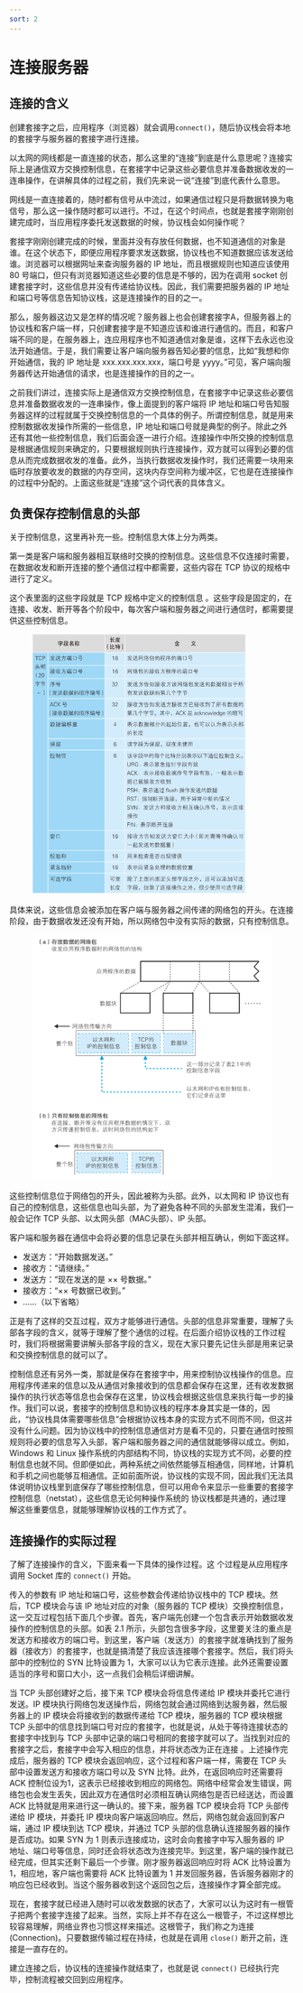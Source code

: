 ```yaml
---
sort: 2
---
```

# 连接服务器


## 连接的含义

创建套接字之后，应用程序（浏览器）就会调用`connect()`，随后协议栈会将本地的套接字与服务器的套接字进行连接。

以太网的网线都是一直连接的状态，那么这里的“连接”到底是什么意思呢？连接实际上是通信双方交换控制信息，在套接字中记录这些必要信息并准备数据收发的一连串操作，在讲解具体的过程之前，我们先来说一说“连接”到底代表什么意思。

网线是一直连接着的，随时都有信号从中流过，如果通信过程只是将数据转换为电信号，那么这一操作随时都可以进行。不过，在这个时间点，也就是套接字刚刚创建完成时，当应用程序委托发送数据的时候，协议栈会如何操作呢？

套接字刚刚创建完成的时候，里面并没有存放任何数据，也不知道通信的对象是谁。在这个状态下，即便应用程序要求发送数据，协议栈也不知道数据应该发送给谁。浏览器可以根据网址来查询服务器的 IP 地址，而且根据规则也知道应该使用 80 号端口，但只有浏览器知道这些必要的信息是不够的，因为在调用 socket 创建套接字时，这些信息并没有传递给协议栈。因此，我们需要把服务器的 IP 地址和端口号等信息告知协议栈，这是连接操作的目的之一。

那么，服务器这边又是怎样的情况呢？服务器上也会创建套接字A，但服务器上的协议栈和客户端一样，只创建套接字是不知道应该和谁进行通信的。而且，和客户端不同的是，在服务器上，连应用程序也不知道通信对象是谁，这样下去永远也没法开始通信。于是，我们需要让客户端向服务器告知必要的信息，比如“我想和你开始通信，我的 IP 地址是 xxx.xxx.xxx.xxx，端口号是 yyyy。”可见，客户端向服务器传达开始通信的请求，也是连接操作的目的之一。

之前我们讲过，连接实际上是通信双方交换控制信息，在套接字中记录这些必要信息并准备数据收发的一连串操作，像上面提到的客户端将 IP 地址和端口号告知服务器这样的过程就属于交换控制信息的一个具体的例子。所谓控制信息，就是用来控制数据收发操作所需的一些信息，IP 地址和端口号就是典型的例子。除此之外还有其他一些控制信息，我们后面会逐一进行介绍。连接操作中所交换的控制信息是根据通信规则来确定的，只要根据规则执行连接操作，双方就可以得到必要的信息从而完成数据收发的准备。此外，当执行数据收发操作时，我们还需要一块用来临时存放要收发的数据的内存空间，这块内存空间称为缓冲区，它也是在连接操作的过程中分配的。上面这些就是“连接”这个词代表的具体含义。

## 负责保存控制信息的头部

关于控制信息，这里再补充一些。控制信息大体上分为两类。

第一类是客户端和服务器相互联络时交换的控制信息。这些信息不仅连接时需要，在数据收发和断开连接的整个通信过程中都需要，这些内容在 TCP 协议的规格中进行了定义。

这个表里面的这些字段就是 TCP 规格中定义的控制信息
。这些字段是固定的，在连接、收发、断开等各个阶段中，每次客户端和服务器之间进行通信时，都需要提供这些控制信息。

<figure>
    <img src="./images/TCP头部.png" width=380>
</figure>

具体来说，这些信息会被添加在客户端与服务器之间传递的网络包的开头。在连接阶段，由于数据收发还没有开始，所以网络包中没有实际的数据，只有控制信息。

<figure>
    <img src="./images/交换控制信息.png" width=450>
</figure>

这些控制信息位于网络包的开头，因此被称为头部。此外，以太网和 IP 协议也有自己的控制信息，这些信息也叫头部，为了避免各种不同的头部发生混淆，我们一般会记作 TCP 头部、以太网头部（MAC头部）、IP 头部。

客户端和服务器在通信中会将必要的信息记录在头部并相互确认，例如下面这样。
- 发送方：“开始数据发送。”
- 接收方：“请继续。”
- 发送方：“现在发送的是 ×× 号数据。”
- 接收方：“×× 号数据已收到。”
- ……（以下省略）

正是有了这样的交互过程，双方才能够进行通信。头部的信息非常重要，理解了头部各字段的含义，就等于理解了整个通信的过程。在后面介绍协议栈的工作过程时，我们将根据需要讲解头部各字段的含义，现在大家只要先记住头部是用来记录和交换控制信息的就可以了。

控制信息还有另外一类，那就是保存在套接字中，用来控制协议栈操作的信息。应用程序传递来的信息以及从通信对象接收到的信息都会保存在这里，还有收发数据操作的执行状态等信息也会保存在这里，协议栈会根据这些信息来执行每一步的操作。我们可以说，套接字的控制信息和协议栈的程序本身其实是一体的，因此，“协议栈具体需要哪些信息”会根据协议栈本身的实现方式不同而不同，但这并没有什么问题。因为协议栈中的控制信息通信对方是看不见的，只要在通信时按照规则将必要的信息写入头部，客户端和服务器之间的通信就能够得以成立。例如，Windows 和 Linux 操作系统的内部结构不同，协议栈的实现方式不同，必要的控制信息也就不同。但即便如此，两种系统之间依然能够互相通信，同样地，计算机和手机之间也能够互相通信。正如前面所说，协议栈的实现不同，因此我们无法具体说明协议栈里到底保存了哪些控制信息，但可以用命令来显示一些重要的套接字控制信息（netstat），这些信息无论何种操作系统的
协议栈都是共通的，通过理解这些重要信息，就能够理解协议栈的工作方式了。

## 连接操作的实际过程

了解了连接操作的含义，下面来看一下具体的操作过程。这
个过程是从应用程序调用 Socket 库的 `connect()` 开始。

传入的参数有 IP 地址和端口号，这些参数会传递给协议栈中的 TCP 模块。然后，TCP 模块会与该 IP 地址对应的对象（服务器的 TCP 模块）交换控制信息，这一交互过程包括下面几个步骤。首先，客户端先创建一个包含表示开始数据收发操作的控制信息的头部。如表 2.1 所示，头部包含很多字段，这里要关注的重点是发送方和接收方的端口号。到这里，客户端（发送方）的套接字就准确找到了服务器（接收方）的套接字，也就是搞清楚了我应该连接哪个套接字。然后，我们将头部中的控制位的 SYN 比特设置为 1，大家可以认为它表示连接。此外还需要设置适当的序号和窗口大小，这一点我们会稍后详细讲解。

当 TCP 头部创建好之后，接下来 TCP 模块会将信息传递给 IP 模块并委托它进行发送。IP 模块执行网络包发送操作后，网络包就会通过网络到达服务器，然后服务器上的 IP 模块会将接收到的数据传递给 TCP 模块，服务器的 TCP 模块根据 TCP 头部中的信息找到端口号对应的套接字，也就是说，从处于等待连接状态的套接字中找到与 TCP 头部中记录的端口号相同的套接字就可以了。当找到对应的套接字之后，套接字中会写入相应的信息，并将状态改为正在连接
。上述操作完成后，服务器的 TCP 模块会返回响应，这个过程和客户端一样，需要在 TCP 头部中设置发送方和接收方端口号以及 SYN 比特。此外，在返回响应时还需要将 ACK 控制位设为1，这表示已经接收到相应的网络包。网络中经常会发生错误，网络包也会发生丢失，因此双方在通信时必须相互确认网络包是否已经送达，而设置 ACK 比特就是用来进行这一确认的。接下来，服务器 TCP 模块会将 TCP 头部传递给 IP 模块，并委托 IP 模块向客户端返回响应。然后，网络包就会返回到客户端，通过 IP 模块到达 TCP 模块，并通过 TCP 头部的信息确认连接服务器的操作是否成功。如果 SYN 为 1 则表示连接成功，这时会向套接字中写入服务器的 IP 地址、端口号等信息，同时还会将状态改为连接完毕。到这里，客户端的操作就已经完成，但其实还剩下最后一个步骤。刚才服务器返回响应时将 ACK 比特设置为 1，相应地，客户端也需要将 ACK 比特设置为 1 并发回服务器，告诉服务器刚才的响应包已经收到。当这个服务器收到这个返回包之后，连接操作才算全部完成。

现在，套接字就已经进入随时可以收发数据的状态了，大家可以认为这时有一根管子把两个套接字连接了起来。当然，实际上并不存在这么一根管子，不过这样想比较容易理解，网络业界也习惯这样来描述。这根管子，我们称之为连接(Connection)。只要数据传输过程在持续，也就是在调用 `close()` 断开之前，连接是一直存在的。

建立连接之后，协议栈的连接操作就结束了，也就是说 `connect()` 已经执行完毕，控制流程被交回到应用程序。

